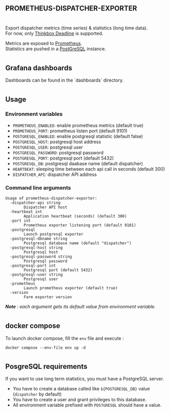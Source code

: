 ## **PROMETHEUS-DISPATCHER-EXPORTER**
#

Export dispatcher metrics (time series) & statistics (long time data).  
For now, only [Thinkbox Deadline](https://aws.amazon.com/fr/thinkbox-deadline/) is supported.  

Metrics are exposed to [Prometheus](https://prometheus.io/).  
Statistics are pushed in a [PostGreSQL](https://www.postgresql.org/) instance.  
#
## Grafana dashboards
<Post screenshots>
Dashboards can be found in the `dashboards` directory.  

#
## Usage
### Environment variables
* `PROMETHEUS_ENABLED`: enable prometheus metrics (default true)
* `PROMETHEUS_PORT`: prometheus listen port (default 9101)
* `POSTGRESQL_ENABLED`: enable postgresql statistic (default false)
* `POSTGRESQL_HOST`: postgresql host address
* `POSTGRESQL_USER`: postgresql user
* `POSTGRESQL_PASSWORD`: postgresql password
* `POSTGRESQL_PORT`: postgresql port (default 5432)
* `POSTGRESQL_DB`: postgresql daabase name (default dispatcher)
* `HEARTBEAT`: sleeping time between each api call in seconds (default 300)
* `DISPATCHER_API`: dispatcher API address

### Command line arguments
```
Usage of prometheus-dispatcher-exporter:
  -dispatcher-api string
        Dispatcher API host
  -heartbeat int
        Application heartbeat (seconds) (default 300)
  -port int
        Prometheus exporter listening port (default 9101)
  -postgresql
        Launch postgresql exporter
  -postgresql-dbname string
        Postgresql database name (default "dispatcher")
  -postgresql-host string
        Postgresql host
  -postgresql-password string
        Postgresql password
  -postgresql-port int
        Postgresql port (default 5432)
  -postgresql-user string
        Postgresql user
  -prometheus
        Launch prometheus exporter (default true)
  -version
        Farm exporter version
```
***Note** : each argument gets its default value from environment variable.*  

#
## docker compose
To launch docker compose, fill the `env` file and execute :  
```
docker compose --env-file env up -d
```
#
## PosgreSQL requirements
If you want to use long term statistics, you must have a PostgreSQL server.  

* You have to create a database called like `${POSTGRESQL_DB}` value (`dispatcher` by default)
* You have to create a user and grant privileges to this database.
* All environment variable prefixed with `POSTGRESQL` should have a value.
